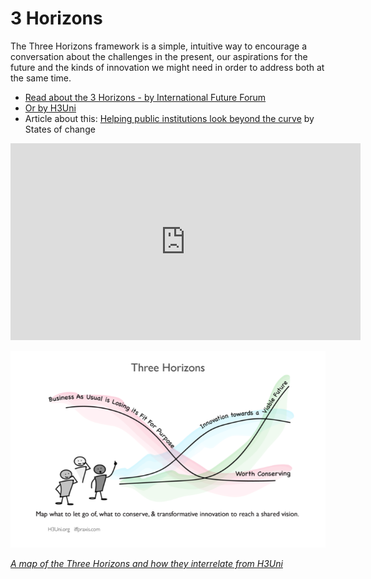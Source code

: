 # 3 Horizons

The Three Horizons framework is a simple, intuitive way to encourage a conversation about the challenges in the present, our aspirations for the future and the kinds of innovation we might need in order to address both at the same time.  

- [Read about the 3 Horizons - by International Future Forum](https://www.iffpraxis.com/three-horizons)
- [Or by H3Uni](https://www.h3uni.org/practices/foresight-three-horizons/)
- Article about this: [Helping public institutions look beyond the curve](https://medium.com/states-of-change/helping-public-institutions-look-beyond-the-curve-a68ff2c808e9) by States of change

<iframe width="560" height="315" src="https://www.youtube.com/embed/w7V6C3580WI" frameborder="0" allow="accelerometer; autoplay; encrypted-media; gyroscope; picture-in-picture" allowfullscreen></iframe>

![diagram showing the 3 lines: what to let go of, what to conserve, and transformative innovation to reach a shared vision](../images/3horizons.png)

_[A map of the Three Horizons and how they interrelate from H3Uni](https://www.h3uni.org/practices/foresight-three-horizons/)_

